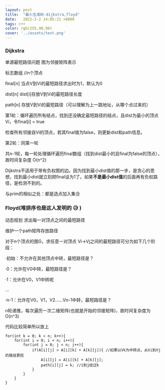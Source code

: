 ```yaml
---
layout: post
title:  "最小生成树-dijkstra,floyd"
date:   2021-2-2 14:05:21 +0800
tags: c++
color: rgb(255,90,90)
cover: '../assets/test.png'
---
```


### Dijkstra  
单源最短路径问题  图为邻接矩阵表示

标志数组 //n个顶点

final[n] 当点V到Vi的最短路径求出时为1，默认为0

dist[n]  dist[i]存放V到Vi的最短路径长度

path[n]  存放V到Vi的最短路径（可以理解为上一跳地址，从哪个点过来的）

第1轮：循环遍历所有结点，找到还没确定最短路径的结点，且dist为最小的顶点Vi，令final[i] = true

检查所有邻接自Vi的顶点，若其final值为false，则更新dist和path信息。

第2轮：同第一轮

共n-1轮，每一轮处理循环遍历final数组（找到dist最小的且final为false的顶点），故时间复杂度 O(n^2)

Dijkstra不适用于带有负权图的边。因为找到最小dist值的那一步，是贪心的思想，找到最小dist就立刻把final设为1了。如果<b>不是最小dist值</b>的后面再有负权路径，是检测不到的。

与prim的相似之处：都是选点加入集合

### Floyd(堆排序也是这人发明的 :disappointed_relieved: )

动态规划   求出每一对顶点之间的最短路径

维护一个path矩阵存放路径

对于n个顶点的图G，求任意一对顶点 Vi->Vj之间的最短路径可分为如下几个阶段：

·初始：不允许在其他顶点中转，最短路径是？

·0：允许在V0中转，最短路径是？ 

·1：允许在V0，V1中转呢

…

·n-1：允许在V0，V1，V2……Vn-1中转，最短路径是？

n轮递推，每次遍历一次二维矩阵(也就是开始的邻接矩阵)，故时间复杂度为O(n^3)

代码比较简单所以放上

```
for(int k = 0; k < n; k++){
    for(int i = 0; i < n; i++){
        for(int j = 0; j < n; j++){
            if(A[i][j] > A[i][k] + A[k][j]){ //如果以Vk为中转点，从Vi到Vj的路径更短
                A[i][j] = A[i][k] + A[k][j];
                path[i][j] = k; //i到j经过k
            }
        }
    }
}
```
